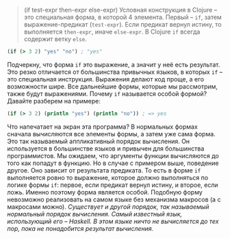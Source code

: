 > (if test-expr then-expr else-expr)
Условная конструкция в Clojure – это специальная форма, в которой 4 элемента. Первый – `if`, затем выражение-предикат (`test-expr`). Если предикат вернул истину, то выполняется `then-expr`, иначе `else-expr`. В Clojure `if` всегда содержит ветку `else`.

```clojure
(if (> 3 2) "yes" "no") ; "yes"
```

Подчеркну, что форма `if` это выражение, а значит у неё есть результат. Это резко отличается от большинства привычных языков, в которых `if` – это специальная инструкция. Выражения делают код проще, а его возможности шире. Все дальнейшие формы, которые мы рассмотрим, также будут выражениями. Почему `if` называется особой формой? Давайте разберем на примере:

```clojure
(if (> 3 2) (println "yes") (println "no")) ; => yes
```

Что напечатает на экран эта программа? В нормальных формах сначала вычисляются все элементы формы, а затем уже сама форма. Это так называемый аппликативный порядок вычисления. Он используется в большинстве языков и привычен для большинства программистов. Мы ожидаем, что аргументы функции вычисляются до того как попадут в функцию.
Но в случае с примером выше, поведение другое. Оно зависит от результата предиката. То есть в форме `if` выполняется ровно то выражение, которое должно выполняться по логике формы `if`: первое, если предикат вернул истину, и второе, если ложь. Именно поэтому форма является особой. Подобную форму невозможно реализовать на самом языке без механизма макросов (а с макросами можно).
_Существует и другой порядок, так называемый нормальный порядок вычисления. Самый известный язык, использующий его – Haskell. В этом языке ничто не вычисляется до тех пор, пока не понадобится результат вычисления._
